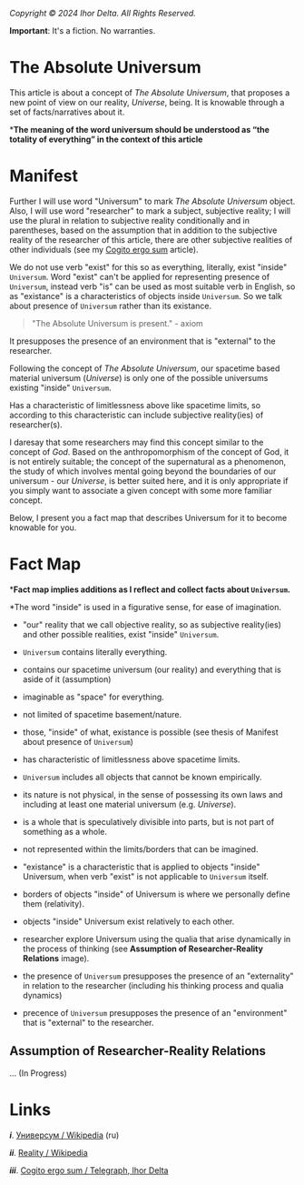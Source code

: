 _Copyright © 2024 Ihor Delta. All Rights Reserved._

**Important**: It's a fiction. No warranties. 

# The Absolute Universum

This article is about a concept of _The Absolute Universum_, that proposes a new point of view on our reality, _Universe_, being. It is knowable through a set of facts/narratives about it.

***The meaning of the word universum should be understood as “the totality of everything” in the context of this article**

# Manifest

Further I will use word "Universum" to mark _The Absolute Universum_ object. Also, I will use word "researcher" to mark a subject, subjective reality; I will use the plural in relation to subjective reality conditionally and in parentheses, based on the assumption that in addition to the subjective reality of the researcher of this article, there are other subjective realities of other individuals (see my [Cogito ergo sum](https://telegra.ph/Cogito-ergo-sum-05-17) article).

We do not use verb "exist" for this so as everything, literally, exist "inside" ``Universum``. Word "exist" can't be applied for representing presence of ``Universum``, instead verb "is" can be used as most suitable verb in English, so as "existance" is a characteristics of objects inside ``Universum``. So we talk about presence of ``Universum`` rather than its existance.

> "The Absolute Universum is present." - axiom

It presupposes the presence of an environment that is "external" to the researcher.

Following the concept of _The Absolute Universum_, our spacetime based material universum (_Universe_) is only one of the possible universums existing "inside" ``Universum``.

Has a characteristic of limitlessness above like spacetime limits, so according to this characteristic can include subjective reality(ies) of researcher(s).

I daresay that some researchers may find this concept similar to the concept of _God_.  Based on the anthropomorphism of the concept of God, it is not entirely suitable; the concept of the supernatural as a phenomenon, the study of which involves mental going beyond the boundaries of our universum - our _Universe_, is better suited here, and it is only appropriate if you simply want to associate a given concept with some more familiar concept.

Below, I present you a fact map that describes Universum for it to become knowable for you. 

# Fact Map

***Fact map implies additions as I reflect and collect facts about ``Universum``.**

*The word "inside" is used in a figurative sense, for ease of imagination.

- "our" reality that we call objective reality, so as subjective reality(ies) and other possible realities, exist "inside" ``Universum``. 

- ``Universum`` contains literally everything.

- contains our spacetime universum (our reality) and everything that is aside of it (assumption)

- imaginable as "space" for everything. 

- not limited of spacetime basement/nature. 

- those, "inside" of what, existance is possible (see thesis of Manifest about presence of ``Universum``)

- has characteristic of limitlessness above spacetime limits. 

- ``Universum`` includes all objects that cannot be known empirically. 

- its nature is not physical, in the sense of possessing its own laws and including at least one material universum (e.g. _Universe_). 

- is a whole that is speculatively divisible into parts, but is not part of something as a whole. 

- not represented within the limits/borders that can be imagined.

- "existance" is a characteristic that is applied to objects "inside" Universum, when verb "exist" is not applicable to ``Universum`` itself.

- borders of objects "inside" of Universum is where we personally define them (relativity). 

- objects "inside" Universum exist relatively to each other.

- researcher explore Universum using the qualia that arise dynamically in the process of thinking (see **Assumption of Researcher-Reality Relations** image).

- the presence of ``Universum`` presupposes the presence of an "externality" in relation to the researcher (including his thinking process and qualia dynamics)

- precence of ``Universum`` presupposes the presence of an "environment" that is "external" to the researcher.

## Assumption of Researcher-Reality Relations

... (In Progress)

# Links
**_i_**. [Универсум / Wikipedia](https://ru.m.wikipedia.org/wiki/%D0%A3%D0%BD%D0%B8%D0%B2%D0%B5%D1%80%D1%81%D1%83%D0%BC) (ru)

**_ii_**. [Reality / Wikipedia](https://en.m.wikipedia.org/wiki/Reality)

**_iii_**. [Cogito ergo sum / Telegraph, Ihor Delta](https://telegra.ph/Cogito-ergo-sum-05-17)
